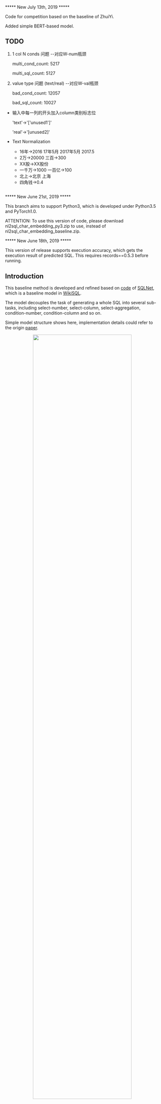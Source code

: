 ***** New July 13th, 2019 *****

Code for competition based on the baseline of ZhuiYi.

Added simple BERT-based model.
## TODO
1. 1 col N conds 问题 --对应W-num瓶颈

    multi_cond_count: 5217

    multi_sql_count: 5127
2. value type 问题 (text/real)  --对应W-val瓶颈

     bad_cond_count: 12057
     
     bad_sql_count: 10027
* 输入中每一列的开头加入column类别标志位

    'text'->'['unused1']'
    
    'real'->'[unused2]'
* Text Normalization
    * 16年->2016 17年5月 2017年5月 2017.5
    * 2万->20000 三百->300
    * XX股->XX股份
    * 一千万->1000  一百亿->100
    * 北上->北京 上海
    * 四角钱->0.4
    

        
##

***** New June 21st, 2019 *****

This branch aims to support Python3, which is developed under Python3.5 and PyTorch1.0.

ATTENTION: To use this version of code, please download nl2sql_char_embedding_py3.zip to use, instead of nl2sql_char_embedding_baseline.zip.  

***** New June 18th, 2019 *****

This version of release supports execution accuracy, which gets the execution result of predicted SQL. This requires records==0.5.3 before running.

## Introduction

This baseline method is developed and refined based on <a href="https://github.com/xiaojunxu/SQLNet">code</a> of <a href="https://arxiv.org/abs/1711.04436">SQLNet</a>, which is a baseline model in <a href="https://github.com/salesforce/WikiSQL">WikiSQL</a>.

The model decouples the task of generating a whole SQL into several sub-tasks, including select-number, select-column, select-aggregation, condition-number, condition-column and so on.

Simple model structure shows here, implementation details could refer to the origin <a href="https://arxiv.org/abs/1711.04436">paper</a>.

<div align="middle"><img src="https://github.com/ZhuiyiTechnology/nl2sql_baseline/blob/master/img/detailed_structure.png"width="80%" ></div>

The difference between SQLNet and this baseline model is, Select-Number and Where-Relationship sub-tasks are added to adapt this Chinese NL2SQL dataset better.

## Dependencies

 - Python 2.7
 - torch 1.0.1
 - records 0.5.3
 - tqdm

## Start to train

Firstly, download the provided datasets at ~/data_nl2sql/, which should include train.json, train.tables.json, val.json, val.tables.json and char_embedding, and divide them in following structure.
```
├── data_nl2sql
│ ├── train
│ │ ├── train.db
│ │ ├── train.json
│ │ ├── train.tables.json
│ ├── val
│ │ ├── val.db
│ │ ├── val.json
│ │ ├── val.tables.json
│ ├── test
│ │ ├── test.db
│ │ ├── test.json
│ │ ├── test.tables.json
│ ├── char_embedding.json
```
and then
```
mkdir ~/nl2sql
cd ~/nl2sql/
git clone https://github.com/ZhuiyiTechnology/nl2sql_baseline.git

cp -r ~/data_nl2sql/* ~/nl2sql/nl2sql_baseline/data/
cd ~/nl2sql/nl2sql_baseline/

sh ./start_train.sh 0 128
```
while the first parameter 0 means gpu number, the second parameter means batch size.

## Start to evaluate

To evaluate on val.json or test.json, make sure trained model is ready, then run
```
cd ~/nl2sql/nl2sql_baseline/
sh ./start_test.sh 0 pred_example
```
while the first parameter 0 means gpu number, the second parameter means the output path of prediction.

## Experiment result

We have run experiments several times, achiving avegrage 27.5% logic form accuracy on the val dataset, with 128 batch size.


## Experiment analysis

We found the main challenges of this datasets containing poor condition value prediction, select column and condition column not mentioned in NL question, inconsistent condition relationship representation between NL question and SQL, etc. All these challenges could not be solved by existing baseline and SOTA models.

Correspondingly, this baseline model achieves only 77% accuracy on condition column and 62% accuracy on condition value respectively even on the training set, and the overall logic form is only around 50% as well, indicating these problems are challenging for contestants to solve.

<div align="middle"><img src="https://github.com/ZhuiyiTechnology/nl2sql_baseline/blob/master/img/trainset_behavior.png"width="80%" ></div>

## Related resources:
https://github.com/salesforce/WikiSQL

https://yale-lily.github.io/spider

<a href="https://arxiv.org/pdf/1804.08338.pdf">Semantic Parsing with Syntax- and Table-Aware SQL Generation</a>

